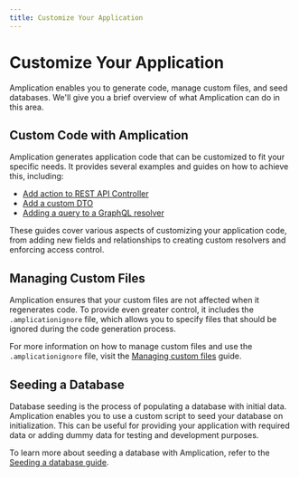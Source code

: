 ```yaml
---
title: Customize Your Application
---
```


# Customize Your Application

Amplication enables you to generate code, manage custom files, and seed databases. We'll give you a brief overview of what Amplication can do in this area.

## Custom Code with Amplication

Amplication generates application code that can be customized to fit your specific needs. It provides several examples and guides on how to achieve this, including:

- [Add action to REST API Controller](/custom-code/controller-action/)
- [Add a custom DTO](/custom-code/custom-dto/)
- [Adding a query to a GraphQL resolver](/custom-code/graphql-query/)

These guides cover various aspects of customizing your application code, from adding new fields and relationships to creating custom resolvers and enforcing access control.

## Managing Custom Files

Amplication ensures that your custom files are not affected when it regenerates code. To provide even greater control, it includes the `.amplicationignore` file, which allows you to specify files that should be ignored during the code generation process.

For more information on how to manage custom files and use the `.amplicationignore` file, visit the [Managing custom files](/custom-code/managing-custom-files/) guide.

## Seeding a Database

Database seeding is the process of populating a database with initial data. Amplication enables you to use a custom script to seed your database on initialization. This can be useful for providing your application with required data or adding dummy data for testing and development purposes.

To learn more about seeding a database with Amplication, refer to the [Seeding a database guide](/custom-code/seed-db/).

